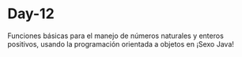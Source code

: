 # Day-12
Funciones básicas para el manejo de números naturales y enteros positivos, usando la programación orientada a objetos en ¡Sexo Java!
